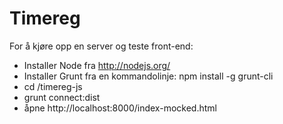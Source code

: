 Timereg
=======

For å kjøre opp en server og teste front-end:
- Installer Node fra http://nodejs.org/
- Installer Grunt fra en kommandolinje: npm install -g grunt-cli
- cd /timereg-js
- grunt connect:dist
- åpne http://localhost:8000/index-mocked.html